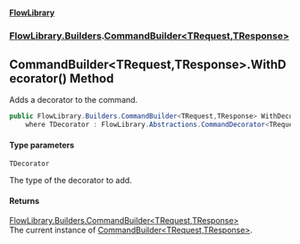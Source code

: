 #### [FlowLibrary](FlowLibrary.md 'FlowLibrary')
### [FlowLibrary.Builders](FlowLibrary.Builders.md 'FlowLibrary.Builders').[CommandBuilder&lt;TRequest,TResponse&gt;](CommandBuilder_TRequest,TResponse_.md 'FlowLibrary.Builders.CommandBuilder<TRequest,TResponse>')

## CommandBuilder<TRequest,TResponse>.WithDecorator<TDecorator>() Method

Adds a decorator to the command.

```csharp
public FlowLibrary.Builders.CommandBuilder<TRequest,TResponse> WithDecorator<TDecorator>()
    where TDecorator : FlowLibrary.Abstractions.CommandDecorator<TRequest, TResponse>;
```
#### Type parameters

<a name='FlowLibrary.Builders.CommandBuilder_TRequest,TResponse_.WithDecorator_TDecorator_().TDecorator'></a>

`TDecorator`

The type of the decorator to add.

#### Returns
[FlowLibrary.Builders.CommandBuilder&lt;](CommandBuilder_TRequest,TResponse_.md 'FlowLibrary.Builders.CommandBuilder<TRequest,TResponse>')[TRequest](CommandBuilder_TRequest,TResponse_.md#FlowLibrary.Builders.CommandBuilder_TRequest,TResponse_.TRequest 'FlowLibrary.Builders.CommandBuilder<TRequest,TResponse>.TRequest')[,](CommandBuilder_TRequest,TResponse_.md 'FlowLibrary.Builders.CommandBuilder<TRequest,TResponse>')[TResponse](CommandBuilder_TRequest,TResponse_.md#FlowLibrary.Builders.CommandBuilder_TRequest,TResponse_.TResponse 'FlowLibrary.Builders.CommandBuilder<TRequest,TResponse>.TResponse')[&gt;](CommandBuilder_TRequest,TResponse_.md 'FlowLibrary.Builders.CommandBuilder<TRequest,TResponse>')  
The current instance of [CommandBuilder&lt;TRequest,TResponse&gt;](CommandBuilder_TRequest,TResponse_.md 'FlowLibrary.Builders.CommandBuilder<TRequest,TResponse>').